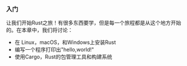 ### 入门

让我们开始Rust之旅！有很多东西要学，但是每一个旅程都是从这个地方开始的。在本章中，我们将讨论：

* 在 Linux，macOS，和Windows上安装Rust
* 编写一个程序打印出"hello,world!"
* 使用Cargo，Rust的包管理工具和构建系统

